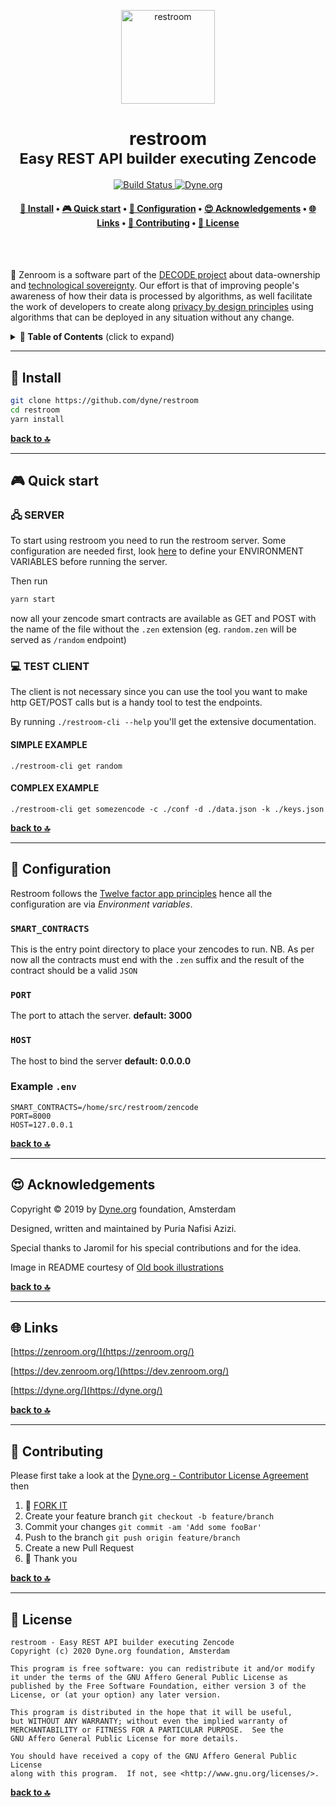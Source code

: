 <p align="center">
  <a href="https://www.dyne.org">
    <img alt="restroom" src="https://www.oldbookillustrations.com/wp-content/high-res/1845/three-heads-768.jpg" width="150" />
  </a>
</p>

<h1 align="center">
  restroom</br>
  <sub>Easy REST API builder executing Zencode</sub>
</h1>

<p align="center">
  <a href="https://travis-ci.com/dyne/restroom">
    <img src="https://travis-ci.com/dyne/restroom.svg?branch=master" alt="Build Status">
  </a>
  <a href="https://dyne.org">
    <img src="https://img.shields.io/badge/%3C%2F%3E%20with%20%E2%9D%A4%20by-Dyne.org-blue.svg" alt="Dyne.org">
  </a>
</p>


<h4 align="center">
  <a href="#-install">💾 Install</a>
  <span> • </span>
  <a href="#-quick-start">🎮 Quick start</a>
  <span> • </span>
  <a href="#-configuration">🔧 Configuration</a>
  <span> • </span>
  <a href="#-acknowledgements">😍 Acknowledgements</a>
  <span> • </span>
  <a href="#-links">🌐 Links</a>
  <span> • </span>
  <a href="#-contributing">👤 Contributing</a>
  <span> • </span>
  <a href="#-license">💼 License</a>
</h4>

<br><br>

🚧 Zenroom is a software part of the [DECODE project](https://decodeproject.eu) about data-ownership and [technological sovereignty](https://www.youtube.com/watch?v=RvBRbwBm_nQ). Our effort is that of improving people's awareness of how their data is processed by algorithms, as well facilitate the work of developers to create along [privacy by design principles](https://decodeproject.eu/publications/privacy-design-strategies-decode-architecture) using algorithms that can be deployed in any situation without any change.


<details id="toc">
 <summary><strong>🚩 Table of Contents</strong> (click to expand)</summary>

* [Install](#-install)
* [Quick start](#-quick-start)
* [Configuration](#-configuration)
* [Acknowledgements](#-acknowledgements)
* [Links](#-links)
* [Contributing](#-contributing)
* [License](#-license)
</details>

***
## 💾 Install

```bash 
git clone https://github.com/dyne/restroom
cd restroom
yarn install
``` 

**[back to 🔝](#toc)**
***
## 🎮 Quick start

### 🖧 SERVER

To start using restroom you need to run the restroom server.
Some configuration are needed first, look [here](#-configuration) to
define your ENVIRONMENT VARIABLES before running the server.

Then run

```bash
yarn start
```

now all your zencode smart contracts are available as GET and POST
with the name of the file without the `.zen` extension
(eg. `random.zen` will be served as `/random` endpoint)

### 💻 TEST CLIENT

The client is not necessary since you can use the tool you want to make
http GET/POST calls but is a handy tool to test the endpoints.

By running `./restroom-cli --help` you'll get the extensive documentation.

#### SIMPLE EXAMPLE
`./restroom-cli get random`


#### COMPLEX EXAMPLE
`./restroom-cli get somezencode -c ./conf -d ./data.json -k ./keys.json`


**[back to 🔝](#toc)**

***
## 🔧 Configuration

Restroom follows the [Twelve factor app principles](https://12factor.net/) hence all the configuration are via *Environment variables*.

### `SMART_CONTRACTS`
This is the entry point directory to place your zencodes to run.
NB. As per now all the contracts must end with the `.zen` suffix and the result of the contract should be a valid `JSON`

### `PORT`
The port to attach the server. **default: 3000**

### `HOST`
The host to bind the server **default: 0.0.0.0**

### Example `.env`
```
SMART_CONTRACTS=/home/src/restroom/zencode
PORT=8000
HOST=127.0.0.1
```

**[back to 🔝](#toc)**

***
## 😍 Acknowledgements

Copyright © 2019 by [Dyne.org](https://www.dyne.org) foundation, Amsterdam

Designed, written and maintained by Puria Nafisi Azizi.

Special thanks to Jaromil for his special contributions and for the idea.

Image in README courtesy of [Old book illustrations](https://www.oldbookillustrations.com/illustrations/three-heads/)


**[back to 🔝](#toc)**
***
## 🌐 Links

[https://zenroom.org/](https://zenroom.org/)

[https://dev.zenroom.org/](https://dev.zenroom.org/)

[https://dyne.org/](https://dyne.org/)


**[back to 🔝](#toc)**
***
## 👤 Contributing

Please first take a look at the [Dyne.org - Contributor License Agreement](CONTRIBUTING.md) then

1.  🔀 [FORK IT](../../fork)
2.  Create your feature branch `git checkout -b feature/branch`
3.  Commit your changes `git commit -am 'Add some fooBar'`
4.  Push to the branch `git push origin feature/branch`
5.  Create a new Pull Request
6.  🙏 Thank you


**[back to 🔝](#toc)**
***
## 💼 License
    restroom - Easy REST API builder executing Zencode
    Copyright (c) 2020 Dyne.org foundation, Amsterdam

    This program is free software: you can redistribute it and/or modify
    it under the terms of the GNU Affero General Public License as
    published by the Free Software Foundation, either version 3 of the
    License, or (at your option) any later version.

    This program is distributed in the hope that it will be useful,
    but WITHOUT ANY WARRANTY; without even the implied warranty of
    MERCHANTABILITY or FITNESS FOR A PARTICULAR PURPOSE.  See the
    GNU Affero General Public License for more details.

    You should have received a copy of the GNU Affero General Public License
    along with this program.  If not, see <http://www.gnu.org/licenses/>.

**[back to 🔝](#toc)**
